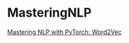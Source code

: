 # MasteringNLP

[Mastering NLP with PyTorch: Word2Vec](https://medium.com/@patrykmwieczorek/mastering-nlp-with-pytorch-word2vec-60a54030c720)
